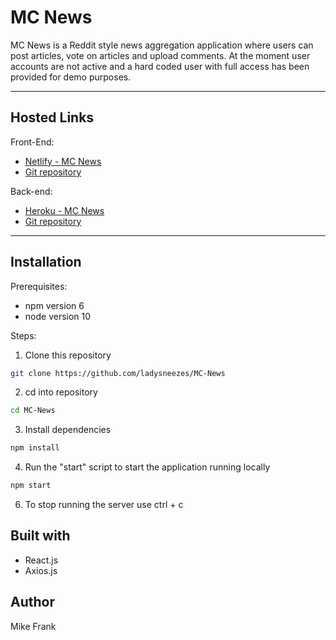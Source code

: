 # MC News

MC News is a Reddit style news aggregation application where users can post articles, vote on articles and upload comments. At the moment user accounts are not active and a hard coded user with full access has been provided for demo purposes.

---

## Hosted Links

Front-End:

- [Netlify - MC News](DEMO)
- [Git repository](https://github.com/ladysneezes/MC-News)

Back-end:

- [Heroku - MC News](https://mikes-nc-news.herokuapp.com/)
- [Git repository](https://github.com/ladysneezes/nc_news_mike)

---

## Installation

Prerequisites:

- npm version 6
- node version 10

Steps:

1. Clone this repository

```bash
git clone https://github.com/ladysneezes/MC-News
```

2. cd into repository

```bash
cd MC-News
```

3. Install dependencies

```bash
npm install
```

4. Run the "start" script to start the application running locally

```bash
npm start
```

6. To stop running the server use ctrl + c

## Built with

- React.js
- Axios.js

## Author

Mike Frank
